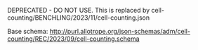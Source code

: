 DEPRECATED - DO NOT USE. This is replaced by cell-counting/BENCHLING/2023/11/cell-counting.json

Base schema: http://purl.allotrope.org/json-schemas/adm/cell-counting/REC/2023/09/cell-counting.schema
